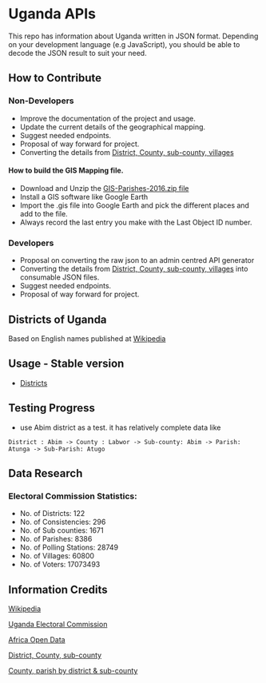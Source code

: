 # Uganda APIs
This repo has information about Uganda written in JSON format. Depending on your development language (e.g JavaScript), you should be able to decode the JSON result to suit your need.

## How to Contribute

### Non-Developers
- Improve the documentation of the project and usage.
- Update the current details of the geographical mapping.
- Suggest needed endpoints.
- Proposal of way forward for project.
- Converting the details from [District, County, sub-county, villages](https://raw.githubusercontent.com/bahiirwa/uganda-APIs/master/gismapping.md)

#### How to build the GIS Mapping file.
- Download and Unzip the [GIS-Parishes-2016.zip file](https://raw.githubusercontent.com/bahiirwa/uganda-APIs/master/GIS-Parishes-2016.zip)
- Install a GIS software like Google Earth
- Import the .gis file into Google Earth and pick the different places and add to the file.
- Always record the last entry you make with the Last Object ID number.

### Developers
- Proposal on converting the raw json to an admin centred API generator
- Converting the details from [District, County, sub-county, villages](https://raw.githubusercontent.com/bahiirwa/uganda-APIs/master/gismapping.md) into consumable JSON files.
- Suggest needed endpoints.
- Proposal of way forward for project.

## Districts of Uganda
Based on English names published at [Wikipedia](https://en.wikipedia.org/wiki/ISO_3166-2:UG)

## Usage - Stable version
- [Districts](https://raw.githubusercontent.com/bahiirwa/uganda-APIs/master/districts_large_map.json)

## Testing Progress
* use Abim district as a test. it has relatively complete data like

` District : Abim -> County : Labwor -> Sub-county: Abim -> Parish: Atunga -> Sub-Parish: Atugo `

## Data Research

### Electoral Commission Statistics:
* No. of Districts: 122
* No. of Consistencies: 296
* No. of Sub counties: 1671
* No. of Parishes: 8386
* No. of Polling Stations: 28749
* No. of Villages: 60800
* No. of Voters: 17073493

## Information Credits
[Wikipedia](https://en.wikipedia.org/wiki/ISO_3166-2:UG)

[Uganda Electoral Commission](https://www.ec.or.ug/)

[Africa Open Data](https://africaopendata.org/dataset/size-of-uganda-districts-in-square-kilometers/resource/ec5795f2-fb79-4f23-91ea-bad356aae555)

[District, County, sub-county ](https://www.ec.or.ug/sites/VoterCount/registration%20statistics2011.pdf)

[County, parish by district & sub-county](https://www.ec.or.ug/?q=2016-presidential-results-tally-sheets-district)
